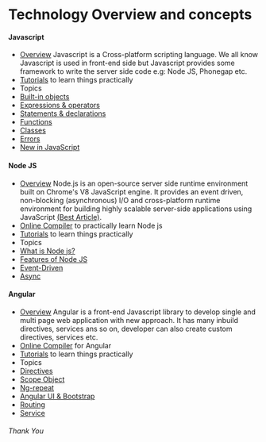# Technology Overview and concepts

#### Javascript
- [Overview](https://developer.mozilla.org/en-US/docs/Web/JavaScript/Guide/Introduction)
Javascript is a Cross-platform scripting language. We all know Javascript is used in front-end side but Javascript provides some framework to write the server side code e.g: Node JS, Phonegap etc.
- [Tutorials](https://www.pluralsight.com/browse/software-development/javascript?gclid=EAIaIQobChMIp_aEmJCa3AIVViUrCh3fdQfUEAAYASAAEgL99fD_BwE&aid=7010a000002BWq6AAG&promo=&oid=&utm_source=non_branded&utm_medium=digital_paid_search_google&utm_campaign=APAC_Dynamic&utm_content=&s_kwcid=AL!5668!3!277681681197!b!!g!!&ef_id=Wu2_ZQAAAJ50Wmjc:20180712175134:s) to learn things practically
- Topics
 - [Built-in objects](https://developer.mozilla.org/en-US/docs/Web/JavaScript/Reference/Global_Objects)
 - [Expressions & operators](https://developer.mozilla.org/en-US/docs/Web/JavaScript/Reference/Operators)
 - [Statements & declarations](https://developer.mozilla.org/en-US/docs/Web/JavaScript/Reference/Statements)
 - [Functions](https://developer.mozilla.org/en-US/docs/Web/JavaScript/Reference/Functions)
 - [Classes](https://developer.mozilla.org/en-US/docs/Web/JavaScript/Reference/Classes)
 - [Errors](https://developer.mozilla.org/en-US/docs/Web/JavaScript/Reference/Errors)
 - [New in JavaScript](https://developer.mozilla.org/en-US/docs/Web/JavaScript/New_in_JavaScript)


#### Node JS
- [Overview](https://nodeschool.io/)
Node.js is an open-source server side runtime environment built on Chrome's V8 JavaScript engine. It provides an event driven, non-blocking (asynchronous) I/O and cross-platform runtime environment for building highly scalable server-side applications using JavaScript [(Best Article)](https://www.journaldev.com/7397/introduction-to-node-js-basics).
- [Online Compiler](https://repl.it/repls/KookyWetEquations) to practically learn Node js
- [Tutorials](http://www.tutorialsteacher.com/nodejs/nodejs-tutorials) to learn things practically
- Topics
 - [What is Node js?](https://medium.freecodecamp.org/what-exactly-is-node-js-ae36e97449f5)
 - [Features of Node JS](https://www.javatpoint.com/nodejs-features)
 - [Event-Driven](https://medium.freecodecamp.org/understanding-node-js-event-driven-architecture-223292fcbc2d)
 - [Async](https://justinklemm.com/node-js-async-tutorial/)

#### Angular
- [Overview](https://angular.io/tutorial)
Angular is a front-end Javascript library to develop single and multi page web application with new approach. It has many inbuild directives, services ans so on, developer can also create custom directives, services etc.
- [Online Compiler](https://stackblitz.com/) for Angular
- [Tutorials](https://hackr.io/tutorials/learn-angular) to learn things practically
- Topics
 - [Directives](https://dzone.com/articles/angularjs-top-6-concepts)
 - [Scope Object](https://dzone.com/articles/angularjs-top-6-concepts)
 - [Ng-repeat](https://dzone.com/articles/angularjs-top-6-concepts)
 - [Angular UI & Bootstrap](https://dzone.com/articles/angularjs-top-6-concepts)
 - [Routing](https://dzone.com/articles/angularjs-top-6-concepts)
 - [Service](https://dzone.com/articles/angularjs-top-6-concepts)


###### Thank You
